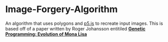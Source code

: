 # Image-Forgery-Algorithm
An algorithm that uses polygons and <a href="https://p5js.org/">p5.js</a> to recreate input images.
This is based off of a paper written by Roger Johansson entitiled <b><a href="https://rogerjohansson.blog/2008/12/07/genetic-programming-evolution-of-mona-lisa/">Genetic Programming: Evolution of Mona Lisa
</a></b>

